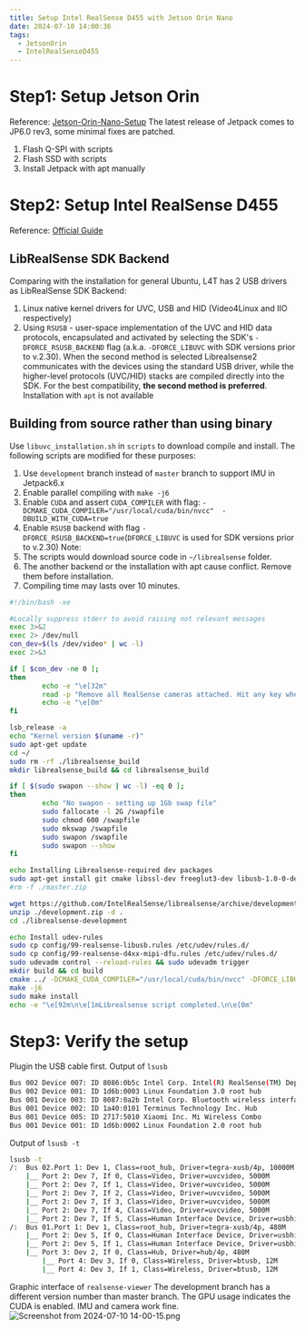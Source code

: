 ```yaml
---
title: Setup Intel RealSense D455 with Jetson Orin Nano
date: 2024-07-10 14:00:36
tags:
  - JetsonOrin
  - IntelRealSenseD455
---
```

# Step1: Setup Jetson Orin 
Reference: [Jetson-Orin-Nano-Setup](Jetson-Orin-Nano-Setup.md)
The latest release of Jetpack comes to JP6.0 rev3, some minimal fixes are patched.
1. Flash Q-SPI with scripts
2. Flash SSD with scripts
3. Install Jetpack with apt manually

# Step2: Setup Intel RealSense D455
Reference: [Official Guide](https://dev.intelrealsense.com/docs/nvidia-jetson-tx2-installation)
## LibRealSense SDK Backend
Comparing with the installation for general Ubuntu, L4T has 2 USB drivers as LibRealSense SDK Backend: 
1. Linux native kernel drivers for UVC, USB and HID (Video4Linux and IIO respectively)  
2. Using `RSUSB` - user-space implementation of the UVC and HID data protocols, encapsulated and activated by selecting the SDK's `-DFORCE_RSUSB_BACKEND` flag (a.k.a. `-DFORCE_LIBUVC` with SDK versions prior to v.2.30).
When the second method is selected Librealsense2 communicates with the devices using the standard USB driver, while the higher-level protocols (UVC/HID) stacks are compiled directly into the SDK.
For the best compatibility, **the second method is preferred**.
Installation with `apt` is not available

## Building from source rather than using binary 

Use `libuvc_installation.sh` in `scripts` to download compile and install.
The following scripts are modified for these purposes:
1. Use `development` branch instead of `master` branch to support IMU in Jetpack6.x
2. Enable parallel compiling with `make -j6`
4. Enable `CUDA` and assert `CUDA_COMPILER` with flag: `-DCMAKE_CUDA_COMPILER="/usr/local/cuda/bin/nvcc"  -DBUILD_WITH_CUDA=true`
5. Enable `RSUSB` backend with flag `-DFORCE_RSUSB_BACKEND=true`(`DFORCE_LIBUVC` is used for SDK versions prior to v.2.30)
Note:
1. The scripts would download source code in `~/librealsense` folder.
2. The another backend or the installation with apt cause conflict. Remove them before installation.
3. Compiling time may lasts over 10 minutes.
```bash
#!/bin/bash -xe

#Locally suppress stderr to avoid raising not relevant messages
exec 3>&2
exec 2> /dev/null
con_dev=$(ls /dev/video* | wc -l)
exec 2>&3

if [ $con_dev -ne 0 ];
then
        echo -e "\e[32m"
        read -p "Remove all RealSense cameras attached. Hit any key when ready"
        echo -e "\e[0m"
fi

lsb_release -a
echo "Kernel version $(uname -r)"
sudo apt-get update
cd ~/
sudo rm -rf ./librealsense_build
mkdir librealsense_build && cd librealsense_build

if [ $(sudo swapon --show | wc -l) -eq 0 ];
then
        echo "No swapon - setting up 1Gb swap file"
        sudo fallocate -l 2G /swapfile
        sudo chmod 600 /swapfile
        sudo mkswap /swapfile
        sudo swapon /swapfile
        sudo swapon --show
fi

echo Installing Librealsense-required dev packages
sudo apt-get install git cmake libssl-dev freeglut3-dev libusb-1.0-0-dev pkg-config libgtk-3-dev unzip -y
#rm -f ./master.zip

wget https://github.com/IntelRealSense/librealsense/archive/development.zip
unzip ./development.zip -d .
cd ./librealsense-development

echo Install udev-rules
sudo cp config/99-realsense-libusb.rules /etc/udev/rules.d/
sudo cp config/99-realsense-d4xx-mipi-dfu.rules /etc/udev/rules.d/
sudo udevadm control --reload-rules && sudo udevadm trigger
mkdir build && cd build
cmake ../ -DCMAKE_CUDA_COMPILER="/usr/local/cuda/bin/nvcc" -DFORCE_LIBUVC=true -DFORCE_RSUSB_BACKEND=true -DBUILD_WITH_CUDA=true -DCMAKE_BUILD_TYPE=release
make -j6
sudo make install
echo -e "\e[92m\n\e[1mLibrealsense script completed.\n\e[0m"

```

# Step3: Verify the setup
Plugin the USB cable first.
Output of `lsusb`
```bash
Bus 002 Device 007: ID 8086:0b5c Intel Corp. Intel(R) RealSense(TM) Depth Camera 455
Bus 002 Device 001: ID 1d6b:0003 Linux Foundation 3.0 root hub
Bus 001 Device 003: ID 8087:0a2b Intel Corp. Bluetooth wireless interface
Bus 001 Device 002: ID 1a40:0101 Terminus Technology Inc. Hub
Bus 001 Device 005: ID 2717:5010 Xiaomi Inc. Mi Wireless Combo
Bus 001 Device 001: ID 1d6b:0002 Linux Foundation 2.0 root hub
```
Output of `lsusb -t`
```bash
lsusb -t
/:  Bus 02.Port 1: Dev 1, Class=root_hub, Driver=tegra-xusb/4p, 10000M
    |__ Port 2: Dev 7, If 0, Class=Video, Driver=uvcvideo, 5000M
    |__ Port 2: Dev 7, If 1, Class=Video, Driver=uvcvideo, 5000M
    |__ Port 2: Dev 7, If 2, Class=Video, Driver=uvcvideo, 5000M
    |__ Port 2: Dev 7, If 3, Class=Video, Driver=uvcvideo, 5000M
    |__ Port 2: Dev 7, If 4, Class=Video, Driver=uvcvideo, 5000M
    |__ Port 2: Dev 7, If 5, Class=Human Interface Device, Driver=usbhid, 5000M
/:  Bus 01.Port 1: Dev 1, Class=root_hub, Driver=tegra-xusb/4p, 480M
    |__ Port 2: Dev 5, If 0, Class=Human Interface Device, Driver=usbhid, 12M
    |__ Port 2: Dev 5, If 1, Class=Human Interface Device, Driver=usbhid, 12M
    |__ Port 3: Dev 2, If 0, Class=Hub, Driver=hub/4p, 480M
        |__ Port 4: Dev 3, If 0, Class=Wireless, Driver=btusb, 12M
        |__ Port 4: Dev 3, If 1, Class=Wireless, Driver=btusb, 12M
```
Graphic interface of `realsense-viewer`
The development branch has a different version number than master branch.
The GPU usage indicates the CUDA is enabled.
IMU and camera work fine.
![Screenshot from 2024-07-10 14-00-15.png](https://cdn.jsdelivr.net/gh/TANG617/images/202407101437026.png)
